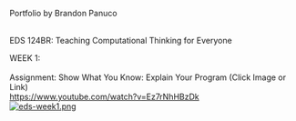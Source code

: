 Portfolio by Brandon Panuco<br><br>

EDS 124BR: Teaching Computational Thinking for Everyone<br>

WEEK 1:<br><br>
Assignment: Show What You Know: Explain Your Program (Click Image or Link)<br>
https://www.youtube.com/watch?v=Ez7rNhHBzDk<br>
[![eds-week1.png](https://img.youtube.com/vi/Ez7rNhHBzDk/0.jpg)](https://www.youtube.com/watch?v=Ez7rNhHBzDk)
